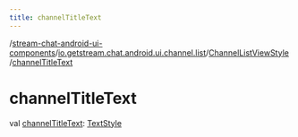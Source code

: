 ```yaml
---
title: channelTitleText
---
```

/[stream-chat-android-ui-components](../../index.md)/[io.getstream.chat.android.ui.channel.list](../index.md)/[ChannelListViewStyle](index.md)/[channelTitleText](channelTitleText.md)  
  
  
  
# channelTitleText  
val [channelTitleText](channelTitleText.md): [TextStyle](../../io.getstream.chat.android.ui.common.style/TextStyle/index.md)
